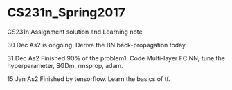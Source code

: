 # CS231n_Spring2017
CS231n Assignment solution and Learning note

30 Dec As2 is ongoing. Derive the BN back-propagation today.

31 Dec As2 Finished 90% of the problem1. Code Multi-layer FC NN, tune the hyperparameter, SGDm, rmsprop, adam.

15 Jan As2 Finished by tensorflow. Learn the basics of tf. 

